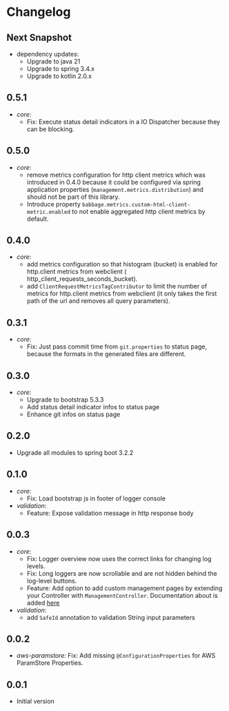 # Changelog

## Next Snapshot
* dependency updates:
  * Upgrade to java 21 
  * Upgrade to spring 3.4.x
  * Upgrade to kotlin 2.0.x

## 0.5.1
* _core_:
    * Fix: Execute status detail indicators in a IO Dispatcher because they can be blocking.

## 0.5.0

* _core_:
    * remove metrics configuration for http client metrics which was introduced in 0.4.0 because it could be configured
      via spring application properties (`management.metrics.distribution`) and should not be part of this library.
    * Introduce property `babbage.metrics.custom-html-client-metric.enabled` to not enable aggregated http client
      metrics by default. 

## 0.4.0

* _core_:
    * add metrics configuration so that histogram (bucket) is enabled for http.client metrics from webclient (
      http_client_requests_seconds_bucket).
    * add `ClientRequestMetricsTagContributor` to limit the number of metrics for http.client metrics from webclient (it
      only takes the first path of the url and removes all query parameters).

## 0.3.1

* _core_:
    * Fix: Just pass commit time from `git.properties` to status page, because the formats in the generated files are
      different.

## 0.3.0

* _core_:
    * Upgrade to bootstrap 5.3.3
    * Add status detail indicator infos to status page
    * Enhance git infos on status page

## 0.2.0

* Upgrade all modules to spring boot 3.2.2

## 0.1.0

* _core_:
    * Fix: Load bootstrap js in footer of logger console
* _validation_:
    * Feature: Expose validation message in http response body

## 0.0.3

* _core_:
    * Fix: Logger overview now uses the correct links for changing log levels.
    * Fix: Long loggers are now scrollable and are not hidden behind the log-level buttons.
    * Feature: Add option to add custom management pages by extending your Controller with `ManagementController`.
      Documentation about is added [here](core/README.md)
* _validation_:
    * add `SafeId` annotation to validation String input parameters

## 0.0.2

* _aws-paramstore:_ Fix: Add missing `@ConfigurationProperties` for AWS ParamStore Properties.

## 0.0.1

* Initial version